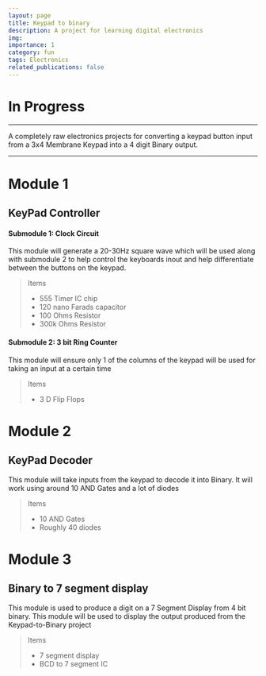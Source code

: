 ```yaml
---
layout: page
title: Keypad to binary
description: A project for learning digital electronics
img: 
importance: 1
category: fun
tags: Electronics
related_publications: false
---
```


# In Progress

---

A completely raw electronics projects for converting a keypad button input from a 3x4 Membrane Keypad into a 4 digit Binary output.

---

# Module 1
## KeyPad Controller
#### Submodule 1: Clock Circuit

This module will generate a 20-30Hz square wave which will be used along with submodule 2 to help control the keyboards inout and help differentiate between the buttons on the keypad.

> Items
> - 555 Timer IC chip
> - 120 nano Farads capacitor
> - 100 Ohms Resistor
> - 300k Ohms Resistor

#### Submodule 2: 3 bit Ring Counter

This module will ensure only 1 of the columns of the keypad will be used for taking an input at a certain time

> Items
> - 3 D Flip Flops

# Module 2
## KeyPad Decoder

This module will take inputs from the keypad to decode it into Binary. It will work using around 10 AND Gates and a lot of diodes

> Items
> - 10 AND Gates
> - Roughly 40 diodes

# Module 3
## Binary to 7 segment display

This module is used to produce a digit on a 7 Segment Display from 4 bit binary. This module will be used to display the output produced from the Keypad-to-Binary project

> Items
> - 7 segment display
> - BCD to 7 segment IC